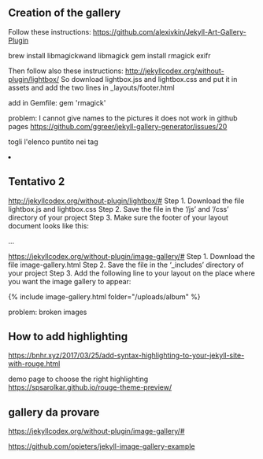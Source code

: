 ## Creation of the gallery

Follow these instructions:
https://github.com/alexivkin/Jekyll-Art-Gallery-Plugin

brew install libmagickwand libmagick
gem install rmagick exifr

Then follow also these instructions:
http://jekyllcodex.org/without-plugin/lightbox/ 
So download lightbox.jss and lightbox.css and put it in assets and add the two lines in _layouts/footer.html

<script type="text/javascript" src="/assets/js/lightbox.js"></script>
<link rel="stylesheet" href="/assets/css/lightbox.css">

add in Gemfile:
gem 'rmagick'

problem: I cannot give names to the pictures
it does not work in github pages 
https://github.com/ggreer/jekyll-gallery-generator/issues/20

togli l'elenco puntito nei tag <li>


## Tentativo 2
http://jekyllcodex.org/without-plugin/lightbox/#
Step 1. Download the file lightbox.js and lightbox.css
Step 2. Save the file in the ‘/js’ and ‘/css’ directory of your project
Step 3. Make sure the footer of your layout document looks like this:

...
<script type="text/javascript" src="/js/lightbox.js"></script>
<link rel="stylesheet" href="/css/lightbox.css">
</body>
</html>


https://jekyllcodex.org/without-plugin/image-gallery/#
Step 1. Download the file image-gallery.html
Step 2. Save the file in the ‘_includes’ directory of your project
Step 3. Add the following line to your layout on the place where you want the image gallery to appear:

{% include image-gallery.html folder="/uploads/album" %}


problem: broken images

## How to add highlighting
https://bnhr.xyz/2017/03/25/add-syntax-highlighting-to-your-jekyll-site-with-rouge.html

demo page to choose the right highlighting 
https://spsarolkar.github.io/rouge-theme-preview/


## gallery da provare

https://jekyllcodex.org/without-plugin/image-gallery/#

https://github.com/opieters/jekyll-image-gallery-example
